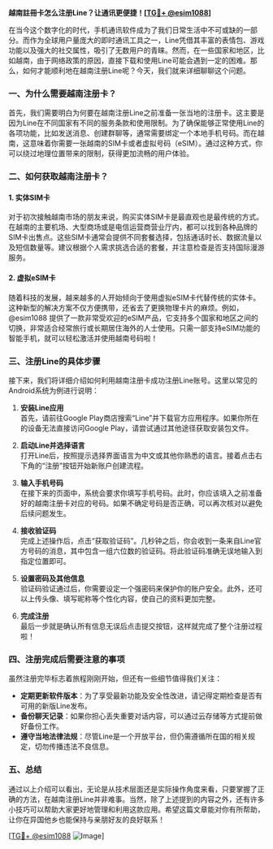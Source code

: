 **越南註冊卡怎么注册Line？让通讯更便捷！[[TG💪+ @esim1088](https://t.me/s/esim1088)]**

在当今这个数字化的时代，手机通讯软件成为了我们日常生活中不可或缺的一部分。而作为全球用户量庞大的即时通讯工具之一，Line凭借其丰富的表情包、游戏功能以及强大的社交属性，吸引了无数用户的青睐。然而，在一些国家和地区，比如越南，由于网络政策的原因，直接下载和使用Line可能会遇到一定的困难。那么，如何才能顺利地在越南注册Line呢？今天，我们就来详细聊聊这个问题。

### 一、为什么需要越南注册卡？

首先，我们需要明白为何要在越南注册Line之前准备一张当地的注册卡。这主要是因为Line在不同国家有不同的服务条款和使用限制。为了确保能够正常使用Line的各项功能，比如发送消息、创建群聊等，通常需要绑定一个本地手机号码。而在越南，这意味着你需要一张越南的SIM卡或者虚拟号码（eSIM）。通过这种方式，你可以绕过地理位置带来的限制，获得更加流畅的用户体验。

### 二、如何获取越南注册卡？

#### 1. 实体SIM卡
对于初次接触越南市场的朋友来说，购买实体SIM卡是最直观也是最传统的方式。在越南的主要机场、大型商场或是电信运营商营业厅内，都可以找到各种品牌的SIM卡出售点。这些SIM卡通常会提供不同套餐选择，包括通话时长、数据流量以及短信数量等。建议根据个人需求挑选合适的套餐，并注意检查是否支持国际漫游服务。

#### 2. 虚拟eSIM卡
随着科技的发展，越来越多的人开始倾向于使用虚拟eSIM卡代替传统的实体卡。这种新型的解决方案不仅方便携带，还省去了更换物理卡片的麻烦。例如，@esim1088 提供了一款非常受欢迎的eSIM产品，它支持多个国家和地区之间的切换，非常适合经常旅行或长期居住海外的人士使用。只需一部支持eSIM功能的智能手机，就可以轻松激活并使用越南号码啦！

### 三、注册Line的具体步骤

接下来，我们将详细介绍如何利用越南注册卡成功注册Line账号。这里以常见的Android系统为例进行说明：

1. **安装Line应用**  
   首先，请前往Google Play商店搜索“Line”并下载官方应用程序。如果你所在的设备无法直接访问Google Play，请尝试通过其他途径获取安装包文件。

2. **启动Line并选择语言**  
   打开Line后，按照提示选择界面语言为中文或其他你熟悉的语言。接着点击右下角的“注册”按钮开始新账户创建流程。

3. **输入手机号码**  
   在接下来的页面中，系统会要求你填写手机号码。此时，你应该填入之前准备好的越南注册卡对应的号码。如果不确定号码是否正确，可以再次核对以避免后续问题发生。

4. **接收验证码**  
   完成上述操作后，点击“获取验证码”。几秒钟之后，你会收到一条来自Line官方号码的消息，其中包含一组六位数的验证码。将此验证码准确无误地输入到指定位置即可。

5. **设置密码及其他信息**  
   验证码验证通过后，你需要设定一个强密码来保护你的账户安全。此外，还可以上传头像、填写昵称等个性化内容，使自己的资料更加完整。

6. **完成注册**  
   最后一步就是确认所有信息无误后点击提交按钮，这样就完成了整个注册过程啦！

### 四、注册完成后需要注意的事项

虽然注册完毕标志着旅程刚刚开始，但还有一些细节值得我们关注：

- **定期更新软件版本**：为了享受最新功能及安全性改进，请记得定期检查是否有可用的新版Line发布。
- **备份聊天记录**：如果你担心丢失重要对话内容，可以通过云存储等方式提前做好备份工作。
- **遵守当地法律法规**：尽管Line是一个开放平台，但仍需遵循所在国的相关规定，切勿传播违法不良信息。

### 五、总结

通过以上介绍可以看出，无论是从技术层面还是实际操作角度来看，只要掌握了正确的方法，在越南注册Line并非难事。当然，除了上述提到的内容之外，还有许多小技巧可以帮助大家更好地管理和利用这款应用。希望这篇文章能对你有所帮助，让你在异国他乡也能保持与亲朋好友的良好联系！

[[TG💪+ @esim1088](https://t.me/s/esim1088) ![Image](https://i.postimg.cc/4NQfJmqS/Snipaste-2025-05-13-00-14-12.png)]